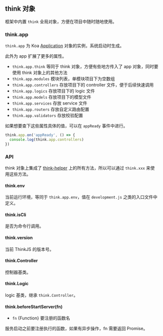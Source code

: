 ## think 对象

框架中内置 `think` 全局对象，方便在项目中随时随地使用。

### think.app

`think.app` 为 Koa [Application](https://github.com/koajs/koa/blob/master/lib/application.js#L61) 对象的实例，系统启动时生成。

此外为 app 扩展了更多的属性。

* `think.app.think` 等同于 think 对象，方便有些地方传入了 app 对象，同时要使用 think 对象上的其他方法
* `think.app.modules` 模块列表，单模块项目下为空数组
* `think.app.controllers` 存放项目下的 controller 文件，便于后续快速调用
* `think.app.logics` 存放项目下的 logic 文件
* `think.app.models` 存放项目下的模型文件
* `think.app.services` 存放 service 文件
* `think.app.routers` 存放自定义路由配置
* `think.app.validators` 存放校验配置

如果想要查下这些属性具体的值，可以在 `appReady` 事件中进行。

```js
think.app.on('appReady', () => {
  console.log(think.app.controllers)
})
```

### API

think 对象上集成了 [think-helper](https://github.com/thinkjs/think-helper) 上的所有方法，所以可以通过 `think.xxx` 来使用这些方法。

#### think.env

当前运行环境，等同于 `think.app.env`，值在 `development.js` 之类的入口文件中定义。

#### think.isCli

是否为命令行调用。

#### think.version

当前 ThinkJS 的版本号。

#### think.Controller

控制器基类。

#### think.Logic

logic 基类，继承 `think.Controller`。

<!-- #### think.controller(name, ctx, m)

* `name` {String} 控制器名称
* `ctx` {Object} Koa ctx 对象
* `m` {String} 模块名，多模块项目下使用

获取控制器的实例，不存在则报错。 -->

#### think.beforeStartServer(fn)

* `fn` {Function} 要注册的函数名

服务启动之前要注册执行的函数，如果有异步操作，fn 需要返回 Promise。
